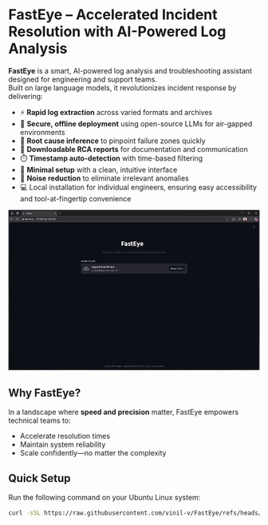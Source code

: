 # FastEye – Accelerated Incident Resolution with AI-Powered Log Analysis

**FastEye** is a smart, AI-powered log analysis and troubleshooting assistant designed for engineering and support teams.  
Built on large language models, it revolutionizes incident response by delivering:

- ⚡ **Rapid log extraction** across varied formats and archives  
- 🔐 **Secure, offline deployment** using open-source LLMs for air-gapped environments  
- 🧠 **Root cause inference** to pinpoint failure zones quickly  
- 📄 **Downloadable RCA reports** for documentation and communication  
- ⏱️ **Timestamp auto-detection** with time-based filtering  
- 🧩 **Minimal setup** with a clean, intuitive interface  
- 🚫 **Noise reduction** to eliminate irrelevant anomalies  
- 💻 Local installation for individual engineers, ensuring easy accessibility and tool-at-fingertip convenience

<img src="https://github.com/vinil-v/FastEye/blob/main/image/fasteye.gif" >

## Why FastEye?

In a landscape where **speed and precision** matter, FastEye empowers technical teams to:

- Accelerate resolution times  
- Maintain system reliability  
- Scale confidently—no matter the complexity  

## Quick Setup

Run the following command on your Ubuntu Linux system:

```bash
curl -sSL https://raw.githubusercontent.com/vinil-v/FastEye/refs/heads/main/fasteye_setup.sh | bash
```

